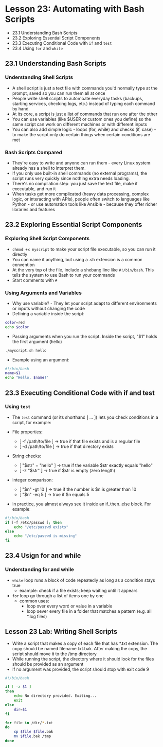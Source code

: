# Lesson 23: Automating with Bash Scripts
- 23.1 Understanding Bash Scripts
- 23.2 Exploring Essential Script Components
- 23.3 Executing Conditional Code with `if` and `test`
- 23.4 Using `for` and `while`

## 23.1 Understanding Bash Scripts
### Understanding Shell Scripts
- A shell script is just a text file with commands you'd normally type at the prompt, saved so you can run them all at once
- People write shell scripts to automoate everyday tasks (backups, starting services, checking logs, etc.) instead of typing each command by hand
- At its core, a script is just a list of commands that run one after the other
- You can use variables (like $USER or custom ones you define) so the same script can work on different machines or with different inputs
- You can also add simple logic - loops (for, while) and checks (if, case) - to make the script only do certain things when certain conditions are met

### Bash Scripts Compared
- They're easy to write and anyone can run them - every Linux system already has a shell to interpret them.
- If you only use built-in shell commands (no external programs), the script runs very quickly since nothing extra needs loading.
- There's no compilation step: you just save the text file, make it executable, and run it
- When tasks get more complicated (heavy data processing, complex logic, or interacting with APIs), people often switch to languages like Python - or use automation tools like Ansible - because they offer richer libraries and features

## 23.2 Exploring Essential Script Components
### Exploring Shell Script Components
- `chmod +x myscript` to make your script file executable, so you can run it directly
- You can name it anything, but using a .sh extension is a common convention
- At the very top of the file, include a shebang line like `#!/bin/bash`. This tells the system to use Bash to run your commands
- Start comments with `#`

### Using Arguments and Variables
- Why use variable? - They let your script adapt to different environments or inputs without changing the code
- Defining a variable inside the script:
```bash
color=red
echo $color
``` 
- Passing arguments when you run the script. Inside the script, "$1" holds the first argument (hello)
```bash
./myscript.sh hello
```
- Example using an argument:
```bash
#!/bin/bash
name=$1
echo "Hello, $name!"
```
## 23.3 Executing Conditional Code with if and test
### Using `test`
- The `test` command (or its shorthand [ ... ]) lets you check conditions in a script, for example:
- File properties:
    - [ -f /path/to/file ] -> true if that file exists and is a regular file
    - [ -d /path/to/file ] -> true if that directory exists
- String checks:
    - [ "$str" = "hello" ] -> true if the variable $str exactly equals "hello"
    - [ -z "$str" ] -> true if $str is empty (zero length)
- Integer comparison:
    - [ "$n" -gt 10 ] -> true if the number is $n is greater than 10
    - [ "$n" -eq 5 ] -> true if $n equals 5

- In practice, you almost always see it inside an if..then..else block. For example:
```bash
#!/bin/bash
if [-f /etc/passwd ]; then
    echo "/etc/passwd exists"
else
    echo "/etc/passwd is missing"
fi
```

## 23.4 Usign for and while
### Understanding for and while
- `while` loop runs a block of code repeatedly as long as a condition stays true
    - example: check if a file exists; keep waiting until it appears
- `for` loop go through a list of items one by one
    - common uses:
        - loop over every word or value in a variable
        - loop oever every file in a folder that matches a pattern (e.g. all *.log files)

## Lesson 23 Lab: Writing Shell Scripts
- Write a script that makes a copy of each file that has *.txt extension. The copy should be named filename.txt.bak. After making the copy, the script should move it to the /tmp directory
- While running the script, the directory where it should look for the files should be provided as an argument
- If no argument was provided, the script should stop with exit code 9

```bash
#!/bin/bash

if [ -z $1 ]
then
    echo No directory provided. Exiting...
    exit
else
    dir=$1
fi

for file in /dir/*.txt
do
    cp $file $file.bak
    mv $file.bak /tmp
done
```
